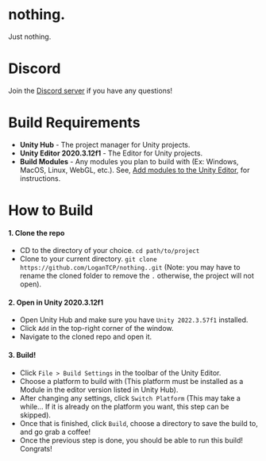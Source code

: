 # nothing.
 Just nothing.
# Discord
 Join the [Discord server](https://discord.gg/rN8UuZMTKa) if you have any questions!

# Build Requirements
-  **Unity Hub** - The project manager for Unity projects.
-  **Unity Editor 2020.3.12f1** - The Editor for Unity projects.
-  **Build Modules** - Any modules you plan to build with (Ex: Windows, MacOS, Linux, WebGL, etc.). See, [Add modules to the Unity Editor](https://docs.unity3d.com/hub/manual/AddModules.html), for instructions.

# How to Build
 #### 1. Clone the repo
-  CD to the directory of your choice. ```cd path/to/project```
-  Clone to your current directory. ```git clone https://github.com/LoganTCP/nothing..git``` (Note: you may have to rename the cloned folder to remove the ```.``` otherwise, the project will not open).

 #### 2. Open in Unity 2020.3.12f1
-  Open Unity Hub and make sure you have ```Unity 2022.3.57f1``` installed.
-  Click ```Add``` in the top-right corner of the window.
-  Navigate to the cloned repo and open it.

 #### 3. Build!
-  Click ```File > Build Settings``` in the toolbar of the Unity Editor.
-  Choose a platform to build with (This platform must be installed as a Module in the editor version listed in Unity Hub).
-  After changing any settings, click ```Switch Platform``` (This may take a while... If it is already on the platform you want, this step can be skipped).
-  Once that is finished, click ```Build```, choose a directory to save the build to, and go grab a coffee!
-  Once the previous step is done, you should be able to run this build! Congrats!

